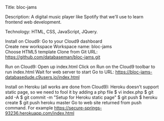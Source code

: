 

Title:  bloc-jams

Description:  A digital music player like Spotify that we'll use to learn frontend web development. 

Technology:  HTML, CSS, JavaScript, JQuery.

Install on Cloud9:
  Go to your Cloud9 dashboard  
  Create new workspace
    Workspace name:  bloc-jams  
    Choose HTML5 template
    Clone from Git URL: https://github.com/databaseman/bloc-jams.git

Run on Cloud9:
  Open up index.html
  Click on Run on the Cloud9 toolbar to run index.html
  Wait for web server to start
  Go to URL: https://bloc-jams-databasedude.c9users.io/index.html

Install on Heroku (all works are done from Cloud9):
  Heroku doesn't support static page, so we need to fool it by adding a php file
  $ vi index.php 
    <?php header( 'Location: /index.html' ) ;  ?>
  $ git add -A
  $ git commit -m "Setup for Heroku static page"
  $ git push
  $ heroku create
  $ git push heroku master
  Go to web site returned from push command.  For example
     https://secure-springs-93236.herokuapp.com/index.html

  	

